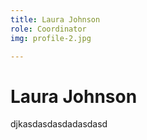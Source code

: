 ```yaml
---
title: Laura Johnson
role: Coordinator
img: profile-2.jpg

---
```


# Laura Johnson

djkasdasdasdadasdasd 